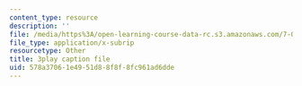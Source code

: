 ```yaml
---
content_type: resource
description: ''
file: /media/https%3A/open-learning-course-data-rc.s3.amazonaws.com/7-016-introductory-biology-fall-2018/578a37061e4951d88f8f8fc961ad6dde_E8BihX2hGss.vtt
file_type: application/x-subrip
resourcetype: Other
title: 3play caption file
uid: 578a3706-1e49-51d8-8f8f-8fc961ad6dde
---
```

